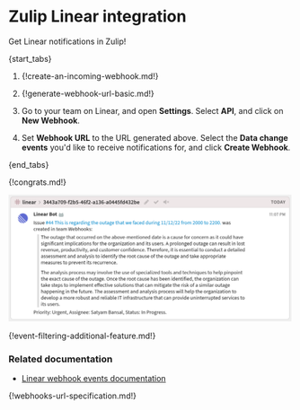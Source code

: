 # Zulip Linear integration

Get Linear notifications in Zulip!

{start_tabs}

1. {!create-an-incoming-webhook.md!}

1. {!generate-webhook-url-basic.md!}

1. Go to your team on Linear, and open **Settings**. Select **API**,
   and click on **New Webhook**.

1. Set **Webhook URL** to the URL generated above. Select the **Data
   change events** you'd like to receive notifications for, and click
   **Create Webhook**.

{end_tabs}

{!congrats.md!}

![Linear Integration](/static/images/integrations/linear/001.png)

{!event-filtering-additional-feature.md!}

### Related documentation

- [Linear webhook events documentation][linear-webhooks]

{!webhooks-url-specification.md!}

[linear-webhooks]: https://developers.linear.app/docs/graphql/webhooks
